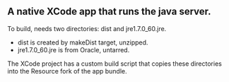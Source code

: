 ## A native XCode app that runs the java server.

To build, needs two directories:  dist and jre1.7.0_60.jre.
  * dist is created by makeDist target, unzipped.
  * jre1.7.0_60.jre is from Oracle, untarred.

The XCode project has a custom build script that copies these directories into the Resource fork of the app bundle.
